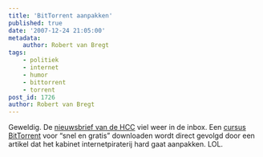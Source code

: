 ```yaml
---
title: 'BitTorrent aanpakken'
published: true
date: '2007-12-24 21:05:00'
metadata:
    author: Robert van Bregt
tags:
    - politiek
    - internet
    - humor
    - bittorrent
    - torrent
post_id: 1726
author: Robert van Bregt
---
```


Geweldig. De [nieuwsbrief van de HCC](http://www.hccmagazine.nl/nieuwsbrief/archief/week_51.html) viel weer in de inbox. Een [cursus BitTorrent](http://www.hccmagazine.nl/index.cfm?fuseaction=home.showTotalCursus&id=52023) voor “snel en gratis” downloaden wordt direct gevolgd door een artikel dat het kabinet internetpiraterij hard gaat aanpakken. LOL.